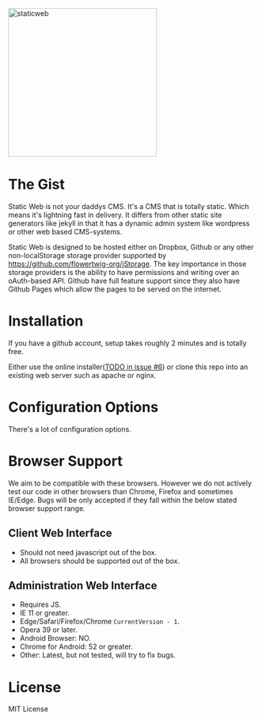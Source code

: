 <img src="https://staticwebcms.github.io/admin/img/logo.svg" width="300" alt="staticweb" aria-hidden="true" role="presentation" />

# The Gist
Static Web is not your daddys CMS. It's a CMS that is totally static. Which
means it's lightning fast in delivery. It differs from other static site
generators like jekyll in that it has a dynamic admin system like wordpress or
other web based CMS-systems.

Static Web is designed to be hosted either on Dropbox, Github or any other
non-localStorage storage provider supported by
https://github.com/flowertwig-org/jStorage. The key importance in those storage
providers is the ability to have permissions and writing over an oAuth-based
API. Github have full feature support since they also have Github Pages which
allow the pages to be served on the internet.

# Installation
If you have a github account, setup takes roughly 2 minutes and is totally free.

Either use the online installer([TODO in issue #6](https://github.com/StaticWebCMS/core/issues/6)) or clone this repo into an
existing web server such as apache or nginx.

# Configuration Options
There's a lot of configuration options.

# Browser Support
We aim to be compatible with these browsers. However we do not actively test our
code in other browsers than Chrome, Firefox and sometimes IE/Edge. Bugs will be
only accepted if they fall within the below stated browser support range.

## Client Web Interface
- Should not need javascript out of the box.
- All browsers should be supported out of the box.

## Administration Web Interface
- Requires JS.
- IE 11 or greater.
- Edge/Safari/Firefox/Chrome `CurrentVersion - 1`.
- Opera 39 or later.
- Android Browser: NO.
- Chrome for Android: 52 or greater.
- Other: Latest, but not tested, will try to fix bugs.

# License
MIT License
